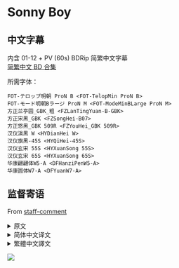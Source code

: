 # Sonny Boy

## 中文字幕

内含 01-12 + PV (60s) BDRip 简繁中文字幕  
[简繁中文 BD 合集](https://github.com/Nekomoekissaten-SUB/Nekomoekissaten-Storage/releases/download/subtitle_pkg/Sonny-Boy_BD_zho.7z)

所需字体：
```
FOT-テロップ明朝 ProN B <FOT-TelopMin ProN B>
FOT-モード明朝Bラージ ProN M <FOT-ModeMinBLarge ProN M>
方正兰亭圆_GBK_粗 <FZLanTingYuan-B-GBK>
方正宋黑_GBK <FZSongHei-B07>
方正悠黑_GBK 509R <FZYouHei_GBK 509R>
汉仪滇黑 W <HYDianHei W>
汉仪旗黑-45S <HYQiHei-45S>
汉仪玄宋 55S <HYXuanSong 55S>
汉仪玄宋 65S <HYXuanSong 65S>
华康翩翩体W5-A <DFHanziPenW5-A>
华康圆体W7-A <DFYuanW7-A>
```

## 监督寄语

From [staff-comment](https://anime.shochiku.co.jp/sonny-boy/staff.html)

<details>
<summary>原文</summary>

自分にとって「Sonny Boy」は、好きなものを詰め込んで、全て出しきった私小説的な作品になりました。ストーリーも映像も思うようにわがままに作らせてもらえて、こんな事はもう最初で最後だなと思います。その分、普通ではないある種ユニークな映像作品になっているはずです。

キャラクター原案は、いちファンとしてずっと見てきた江口さんにお願いできて、主題歌もずっと聞いてきた銀杏BOYZの峯田さんにやっていただけて、ただただ嬉しかったです。江口さんの描くヒロインに恋して、峯田さんの主題歌を聞いた時はすべてを許された気持ちになりました。オリジナルアニメで全く未知なものだと思いますが、ビジュアルにビビビと来た方は、アニメファンはもちろん、江口さんや銀杏BOYZファンの方々にも是非見ていただきたいです。

制作現場も勢いのあるスタッフが揃っていて、熱のこもった映像が出来上がっています。色々と振り切っているが故に、説明が少なく余白の多い内容になっていますが、どう解釈してもらっても大丈夫な作品です。自由に受け取ってもらえたらと思います。

皆さんそれぞれ、キャラクターたち彼らの行く末の中で何かを感じてもらえたら、その何かが見終わったあとに一つでも心に残っていてくれたら嬉しいです。

</details>

<details>
<summary>简体中文译文</summary>

对我来说《Sonny Boy》算是一部集合了我所喜爱的事物的作品，也是一部我用尽了全力的类似于私小说的作品。故事和画面都可以说是做到了随心所欲，我想这可能是我第一次也是最后一次有机会这样做。相应地，从某种意义上讲这应当是一部并不普通的影视作品。
角色原案有幸请到了江口先生，主题曲也是请到了银杏 BOYZ 的峯田先生，作为这两位的粉丝我十分开心。我很喜欢江口先生描绘的女主角，听到峯田先生创作的主题曲我也仿佛得到了净化。因为是原创动画所以一切都是未知的，对画风来电的动画观众还有江口先生或是银杏 BOYZ 的粉丝请一定要观看。

制作现场也集合了很棒的制作人员，作品中充满了大家的热情。作品省去了很多东西，因而整体说明比较少而留白比较多。这部作品可能会有不少理解方式，请大家自由发挥想象力。

希望大家各自随着角色一同冒险并从中获得些体会，若整部动画能在大家心中留下些什么，那便是最好不过了。

</details>

<details>
<summary>繁體中文譯文</summary>

對我來說《Sonny Boy》算是一部集合了我所喜愛的事物的作品，也是一部我用盡了全力的類似於私小說的作品。故事和畫面都可以說是做到了隨心所欲，我想這可能是我第一次也是最後一次有機會這樣做。相對地，從某種意義上講這應該是一部並不普通的影視作品。

角色原案有幸請到了江口先生，主題曲也是請到了銀杏 BOYZ 的峰田先生，作為這兩位的粉絲我十分開心。我很喜歡江口先生描繪的女主角，聽到峰田先生創作的主題曲我也彷彿得到了淨化。因為是原創動畫所以一切都是未知的，對畫風來電的動畫觀眾還有江口先生或是銀杏 BOYZ 的粉絲請一定要觀看。

製作現場也集合了很棒的製作人員，作品中充滿了大家的熱情。作品省去了很多東西，因而整體說明比較少而留白比較多。這部作品可能會有不少理解方式，請大家自由發揮想像力。

希望大家各自隨著角色一同冒險並從中獲得一些體悟，若整部動畫能在大家心中留下些什麼，那便是最好不過了。

</details>

![](https://nekomoe.pages.dev/images/2021-07/Sonny_Boy-V1.jpg)